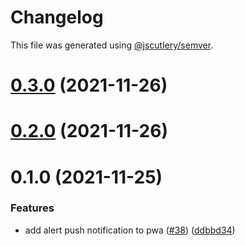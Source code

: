 # Changelog

This file was generated using [@jscutlery/semver](https://github.com/jscutlery/semver).

# [0.3.0](https://github.com/tractr/cali/compare/v0.2.0...v0.3.0) (2021-11-26)



# [0.2.0](https://github.com/tractr/cali/compare/v0.1.0...v0.2.0) (2021-11-26)



# 0.1.0 (2021-11-25)


### Features

* add alert push notification to pwa ([#38](https://github.com/tractr/cali/issues/38)) ([ddbbd34](https://github.com/tractr/cali/commit/ddbbd3479cef03d153f4b4a961dce1f8b5bb38a9))
